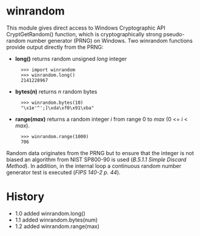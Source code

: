 # winrandom

This module gives direct access to Windows Cryptographic API CryptGetRandom() function, which is cryptographically strong pseudo-random number generator (PRNG) on Windows. Two winrandom functions 
provide output directly from the PRNG:

* **long()** returns random unsigned _long_ integer

		>>> import winrandom
		>>> winrandom.long()
		2141228967

* **bytes(_n_)** returns _n_ random bytes

		>>> winrandom.bytes(10)
		"\x1e'^';]\xda\xf0\x91\xba"

* **range(_max_)** returns a random integer _i_ from range 0 to _max_ (0 <= _i_ < _max_).
 
		>>> winrandom.range(1000)
		706

Random data originates from the PRNG but to ensure that the integer is not biased an algorithm from NIST SP800-90 is used (_B.5.1.1 Simple Discard Method_). In addition, in the internal loop a continuous random number generator test is executed (_FIPS 140-2 p. 44_).

# History
* 1.0	added winrandom.long()
* 1.1	added winrandom.bytes(num)
* 1.2 added winrandom.range(max)